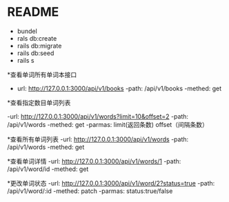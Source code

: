 # README


* bundel
* rals db:create
* rails db:migrate
* rails db:seed
* rails s


*查看单词所有单词本接口

-  url: http://127.0.0.1:3000/api/v1/books
-path: /api/v1/books
-methed: get

*查看指定数目单词列表

-url: http://127.0.0.1:3000/api/v1/words?limit=10&offset=2
-path: /api/v1/words
-methed: get
-parmas: limit(返回条数) offset（间隔条数）

*查看所有单词列表
-url: http://127.0.0.1:3000/api/v1/words
-path: /api/v1/words
-methed: get

*查看单词详情
-url: http://127.0.0.1:3000/api/v1/words/1
-path: /api/v1/word/id
-methed: get

*更改单词状态
-url: http://127.0.0.1:3000/api/v1/word/2?status=true
-path: /api/v1/word/:id
-methed: patch
-parmas: status:true/false
